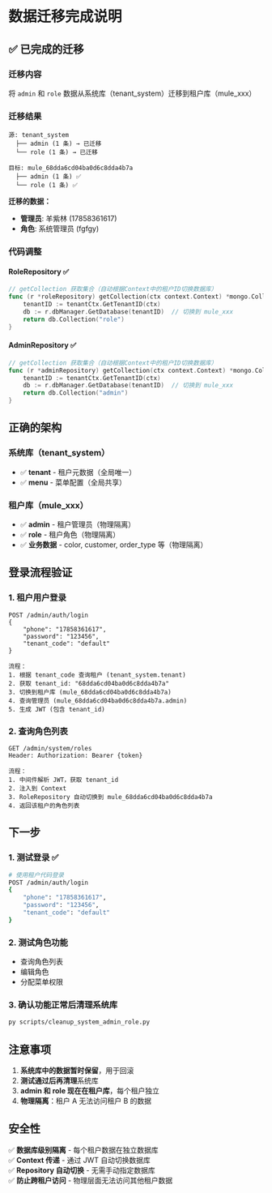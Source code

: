 # 数据迁移完成说明

## ✅ 已完成的迁移

### 迁移内容
将 `admin` 和 `role` 数据从系统库（tenant_system）迁移到租户库（mule_xxx）

### 迁移结果

```
源: tenant_system
  ├── admin (1 条) → 已迁移
  └── role (1 条) → 已迁移

目标: mule_68dda6cd04ba0d6c8dda4b7a
  ├── admin (1 条) ✅
  └── role (1 条) ✅
```

**迁移的数据：**
- **管理员**: 羊紫林 (17858361617)
- **角色**: 系统管理员 (fgfgy)

### 代码调整

#### RoleRepository ✅
```go
// getCollection 获取集合（自动根据Context中的租户ID切换数据库）
func (r *roleRepository) getCollection(ctx context.Context) *mongo.Collection {
    tenantID := tenantCtx.GetTenantID(ctx)
    db := r.dbManager.GetDatabase(tenantID)  // 切换到 mule_xxx
    return db.Collection("role")
}
```

#### AdminRepository ✅
```go
// getCollection 获取集合（自动根据Context中的租户ID切换数据库）
func (r *adminRepository) getCollection(ctx context.Context) *mongo.Collection {
    tenantID := tenantCtx.GetTenantID(ctx)
    db := r.dbManager.GetDatabase(tenantID)  // 切换到 mule_xxx
    return db.Collection("admin")
}
```

## 正确的架构

### 系统库（tenant_system）
- ✅ **tenant** - 租户元数据（全局唯一）
- ✅ **menu** - 菜单配置（全局共享）

### 租户库（mule_xxx）
- ✅ **admin** - 租户管理员（物理隔离）
- ✅ **role** - 租户角色（物理隔离）
- ✅ **业务数据** - color, customer, order_type 等（物理隔离）

## 登录流程验证

### 1. 租户用户登录
```
POST /admin/auth/login
{
    "phone": "17858361617",
    "password": "123456",
    "tenant_code": "default"
}

流程：
1. 根据 tenant_code 查询租户 (tenant_system.tenant)
2. 获取 tenant_id: "68dda6cd04ba0d6c8dda4b7a"
3. 切换到租户库 (mule_68dda6cd04ba0d6c8dda4b7a)
4. 查询管理员 (mule_68dda6cd04ba0d6c8dda4b7a.admin)
5. 生成 JWT (包含 tenant_id)
```

### 2. 查询角色列表
```
GET /admin/system/roles
Header: Authorization: Bearer {token}

流程：
1. 中间件解析 JWT，获取 tenant_id
2. 注入到 Context
3. RoleRepository 自动切换到 mule_68dda6cd04ba0d6c8dda4b7a
4. 返回该租户的角色列表
```

## 下一步

### 1. 测试登录 ✅
```bash
# 使用租户代码登录
POST /admin/auth/login
{
    "phone": "17858361617",
    "password": "123456",
    "tenant_code": "default"
}
```

### 2. 测试角色功能
- 查询角色列表
- 编辑角色
- 分配菜单权限

### 3. 确认功能正常后清理系统库
```bash
py scripts/cleanup_system_admin_role.py
```

## 注意事项

1. **系统库中的数据暂时保留**，用于回滚
2. **测试通过后再清理**系统库
3. **admin 和 role 现在在租户库**，每个租户独立
4. **物理隔离**：租户 A 无法访问租户 B 的数据

## 安全性

✅ **数据库级别隔离** - 每个租户数据在独立数据库  
✅ **Context 传递** - 通过 JWT 自动切换数据库  
✅ **Repository 自动切换** - 无需手动指定数据库  
✅ **防止跨租户访问** - 物理层面无法访问其他租户数据

